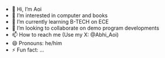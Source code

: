 - 👋 Hi, I’m Aoi
- 👀 I’m interested in computer and books
- 🌱 I’m currently learning B-TECH on ECE
- 💞️ I’m looking to collaborate on demo program developments 
- 📫 How to reach me (Use my X: @Abhi_Aoi)
- 😄 Pronouns: he/him
- ⚡ Fun fact: ...

<!---
Aoi-03/Aoi-03 is a ✨ special ✨ repository because its `README.md` (this file) appears on your GitHub profile.
You can click the Preview link to take a look at your changes.
--->
